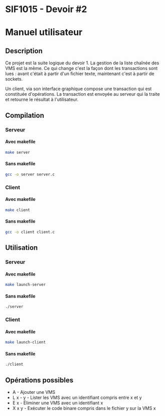 # SIF1015 - Devoir #2 
# Manuel utilisateur

## Description

Ce projet est la suite logique du devoir 1. La gestion de la liste chaînée des VMS est la même. Ce qui change c'est la façon dont les transactions sont lues : avant c'était à partir d'un fichier texte, maintenant c'est à partir de sockets.

Un client, via son interface graphique compose une transaction qui est constituée d'opérations. La transaction est envoyée au serveur qui la traite et retourne le résultat à l'utilisateur.

## Compilation

### Serveur

#### Avec makefile

```bash
make server
```

#### Sans makefile

```bash
gcc -o server server.c 
```

### Client

#### Avec makefile

```bash
make client
```

#### Sans makefile

```bash
gcc -o client client.c 
```

## Utilisation

### Serveur

#### Avec makefile

```bash
make launch-server
```

#### Sans makefile

```bash
./server
```

### Client

#### Avec makefile

```bash
make launch-client
```

#### Sans makefile

```bash
./client
```

## Opérations possibles

 * A - Ajouter une VMS
 * L x - y - Lister les VMS avec un identifiant compris entre x et y
 * E x - Éliminer une VMS avec un identifiant x
 * X x y - Exécuter le code binare compris dans le fichier y sur la VMS x

